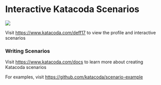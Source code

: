 # Interactive Katacoda Scenarios

[![](http://shields.katacoda.com/katacoda/deff17/count.svg)](https://www.katacoda.com/deff17 "Get your profile on Katacoda.com")

Visit https://www.katacoda.com/deff17 to view the profile and interactive scenarios

### Writing Scenarios
Visit https://www.katacoda.com/docs to learn more about creating Katacoda scenarios

For examples, visit https://github.com/katacoda/scenario-example
